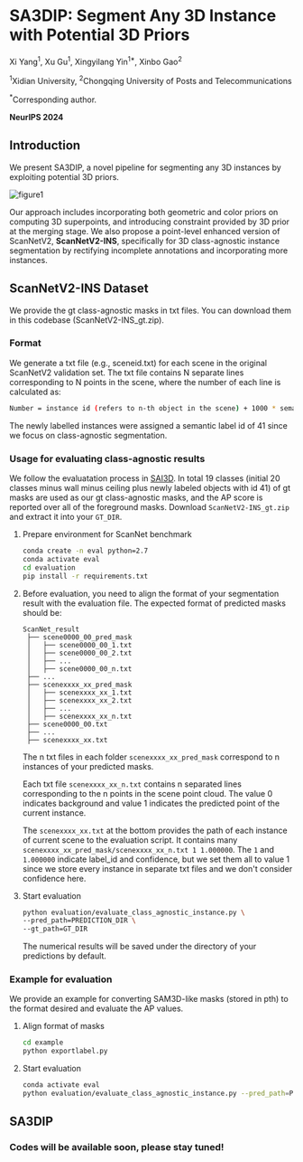 # SA3DIP: Segment Any 3D Instance with Potential 3D Priors

Xi Yang<sup>1</sup>, Xu Gu<sup>1</sup>, Xingyilang Yin<sup>1*</sup>, Xinbo Gao<sup>2</sup>

<sup>1</sup>Xidian University, <sup>2</sup>Chongqing University of Posts and Telecommunications

<sup>*</sup>Corresponding author.

**NeurIPS 2024**

## Introduction

We present SA3DIP, a novel pipeline for segmenting any 3D instances by exploiting potential 3D priors.

![figure1](https://github.com/RyanG41/SA3DIP/assets/134327716/e9066f9e-fd6b-4b57-a599-7605942ac653)

Our approach includes incorporating both geometric and color priors on computing 3D superpoints, and introducing constraint provided by 3D prior at the merging stage. We also propose a point-level enhanced version of ScanNetV2, **ScanNetV2-INS**, specifically for 3D class-agnostic instance segmentation by rectifying incomplete annotations and incorporating more instances.

## ScanNetV2-INS Dataset

We provide the gt class-agnostic masks in txt files. You can download them in this codebase (ScanNetV2-INS_gt.zip).

### Format

We generate a txt file (e.g., sceneid.txt) for each scene in the original ScanNetV2 validation set. The txt file contains N separate lines corresponding to N points in the scene, where the number of each line is calculated as: 
```bash
Number = instance id (refers to n-th object in the scene) + 1000 * semantic label id (refers to scannetv2-labels.combined.tsv)
```
The newly labelled instances were assigned a semantic label id of 41 since we focus on class-agnostic segmentation.

### Usage for evaluating class-agnostic results

We follow the evaluatation process in [SAI3D](https://github.com/yd-yin/SAI3D). In total 19 classes (initial 20 classes minus wall minus ceiling plus newly labeled objects with id 41) of gt masks are used as our gt class-agnostic masks, and the AP score is reported over all of the foreground masks. Download `ScanNetV2-INS_gt.zip` and extract it into your `GT_DIR`.

   1. Prepare environment for ScanNet benchmark
      ```bash
      conda create -n eval python=2.7
      conda activate eval
      cd evaluation
      pip install -r requirements.txt
      ```
   2. Before evaluation, you need to align the format of your segmentation result with the evaluation file. The expected format of predicted masks should be:
      ```
      ScanNet_result
       ├── scene0000_00_pred_mask
       │   ├── scene0000_00_1.txt
       │   ├── scene0000_00_2.txt
       │   ├── ...
       │   ├── scene0000_00_n.txt
       ├── ...
       ├── scenexxxx_xx_pred_mask
       │   ├── scenexxxx_xx_1.txt
       │   ├── scenexxxx_xx_2.txt
       │   ├── ...
       │   ├── scenexxxx_xx_n.txt
       ├── scene0000_00.txt
       ├── ...
       ├── scenexxxx_xx.txt
      ```
      The n txt files in each folder `scenexxxx_xx_pred_mask` correspond to n instances of your predicted masks.

      Each txt file `scenexxxx_xx_n.txt` contains n separated lines corresponding to the n points in the scene point cloud. The value 0 indicates background and value 1 indicates the predicted point of the current instance.

      The `scenexxxx_xx.txt` at the bottom provides the path of each instance of current scene to the evaluation script. It contains many `scenexxxx_xx_pred_mask/scenexxxx_xx_n.txt 1 1.000000`. The `1` and `1.000000` indicate label_id and confidence, but we set them all to value 1 since we store every instance in separate txt files and we don't consider confidence here.

   3. Start evaluation
      ```bash
      python evaluation/evaluate_class_agnostic_instance.py \
      --pred_path=PREDICTION_DIR \
      --gt_path=GT_DIR
      ```
      The numerical results will be saved under the directory of your predictions by default.

### Example for evaluation
We provide an example for converting SAM3D-like masks (stored in pth) to the format desired and evaluate the AP values. 
   1. Align format of masks
      ```bash
      cd example
      python exportlabel.py
      ```
   3. Start evaluation
      ```bash
      conda activate eval
      python evaluation/evaluate_class_agnostic_instance.py --pred_path=PREDICTION_DIR --gt_path=GT_DIR
      ```

## SA3DIP
### Codes will be available soon, please stay tuned!
